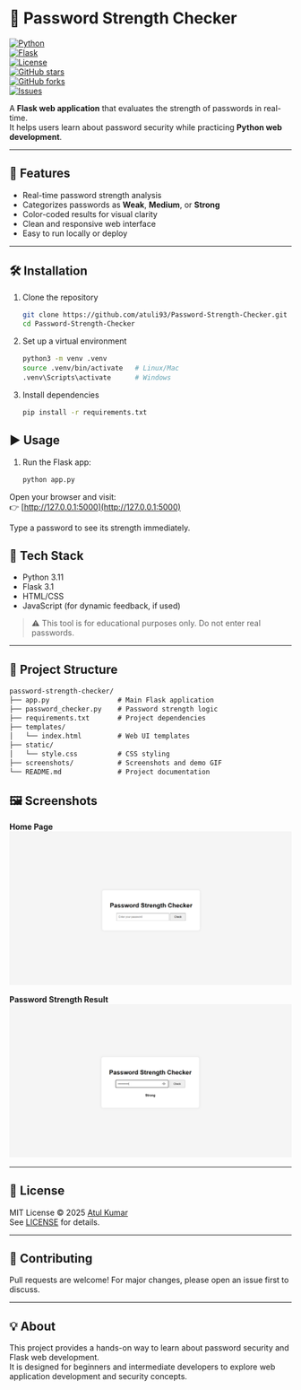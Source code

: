 # 🔐 Password Strength Checker

[![Python](https://img.shields.io/badge/python-3.11-blue)](https://www.python.org/)  
[![Flask](https://img.shields.io/badge/Flask-3.1-lightgrey)](https://flask.palletsprojects.com/)  
[![License](https://img.shields.io/badge/license-MIT-green)](LICENSE)  
[![GitHub stars](https://img.shields.io/github/stars/atuli93/Password-Strength-Checker)](https://github.com/atuli93/Password-Strength-Checker/stargazers)  
[![GitHub forks](https://img.shields.io/github/forks/atuli93/Password-Strength-Checker)](https://github.com/atuli93/Password-Strength-Checker/network/members)  
[![Issues](https://img.shields.io/github/issues/atuli93/Password-Strength-Checker)](https://github.com/atuli93/Password-Strength-Checker/issues)

A **Flask web application** that evaluates the strength of passwords in real-time.  
It helps users learn about password security while practicing **Python web development**.

---

## 🚀 Features
- Real-time password strength analysis  
- Categorizes passwords as **Weak**, **Medium**, or **Strong**  
- Color-coded results for visual clarity  
- Clean and responsive web interface  
- Easy to run locally or deploy  

---

## 🛠 Installation

1. Clone the repository
   ```bash
   git clone https://github.com/atuli93/Password-Strength-Checker.git
   cd Password-Strength-Checker
   ```

2. Set up a virtual environment
   ```bash
   python3 -m venv .venv
   source .venv/bin/activate   # Linux/Mac
   .venv\Scripts\activate      # Windows
   ```

3. Install dependencies
   ```bash
   pip install -r requirements.txt
   ```


## ▶️ Usage

1. Run the Flask app:
   ```bash
   python app.py
   ```

Open your browser and visit:  
👉 [http://127.0.0.1:5000](http://127.0.0.1:5000)  

Type a password to see its strength immediately.


## 🧰 Tech Stack
- Python 3.11
- Flask 3.1
- HTML/CSS
- JavaScript (for dynamic feedback, if used)
> ⚠️ This tool is for educational purposes only. Do not enter real passwords.

---

## 📂 Project Structure
```
password-strength-checker/
├── app.py                 # Main Flask application
├── password_checker.py    # Password strength logic
├── requirements.txt       # Project dependencies
├── templates/
│   └── index.html         # Web UI templates
├── static/
│   └── style.css          # CSS styling
├── screenshots/           # Screenshots and demo GIF
└── README.md              # Project documentation
```


## 🖼 Screenshots

**Home Page**  
![Home Page](screenshots/home.png)

**Password Strength Result**  
![Password Strength Result](screenshots/result.png)


---


## 📜 License

MIT License © 2025 [Atul Kumar](https://github.com/atuli93)  
See [LICENSE](LICENSE) for details.

---


## 🤝 Contributing

Pull requests are welcome! For major changes, please open an issue first to discuss.

---


## 💡 About

This project provides a hands-on way to learn about password security and Flask web development.  
It is designed for beginners and intermediate developers to explore web application development and security concepts.
